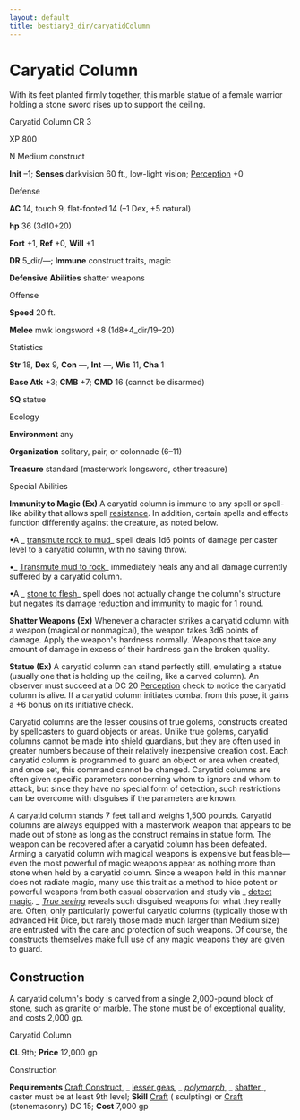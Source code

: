 ```yaml
---
layout: default
title: bestiary3_dir/caryatidColumn
---
```

# Caryatid Column

With its feet planted firmly together, this marble statue of a female warrior holding a stone sword rises up to support the ceiling.

Caryatid Column CR 3

XP 800

N Medium construct

**Init** –1; **Senses** darkvision 60 ft., low-light vision; [Perception](../skills_dir/perception#_perception) +0

Defense

**AC** 14, touch 9, flat-footed 14 (–1 Dex, +5 natural)

**hp** 36 (3d10+20)

**Fort** +1, **Ref** +0, **Will** +1

**DR** 5_dir/—; **Immune** construct traits, magic

**Defensive Abilities** shatter weapons

Offense

**Speed** 20 ft.

**Melee** mwk longsword +8 (1d8+4_dir/19–20)

Statistics

**Str** 18, **Dex** 9, **Con** —, **Int** —, **Wis** 11, **Cha** 1

**Base Atk** +3; **CMB** +7; **CMD** 16 (cannot be disarmed)

**SQ** statue

Ecology

**Environment** any

**Organization** solitary, pair, or colonnade (6–11)

**Treasure** standard (masterwork longsword, other treasure)

Special Abilities

**Immunity to Magic (Ex)** A caryatid column is immune to any spell or spell-like ability that allows spell [resistance](../monsters_dir/universalMonsterRules#_resistance). In addition, certain spells and effects function differently against the creature, as noted below.

•A _ [transmute rock to mud](../spells_dir/transmuteRockToMud#_transmute-rock-to-mud)_ spell deals 1d6 points of damage per caster level to a caryatid column, with no saving throw.

•_ [Transmute mud to rock](../spells_dir/transmuteMudToRock#_transmute-mud-to-rock)_ immediately heals any and all damage currently suffered by a caryatid column.

•A _ [stone to flesh](../spells_dir/stoneToFlesh#_stone-to-flesh)_ spell does not actually change the column's structure but negates its [damage reduction](../monsters_dir/universalMonsterRules#_damage-reduction-(ex-or-su)) and [immunity](../monsters_dir/universalMonsterRules#_immunity-(ex-or-su)) to magic for 1 round.

**Shatter Weapons (Ex)** Whenever a character strikes a caryatid column with a weapon (magical or nonmagical), the weapon takes 3d6 points of damage. Apply the weapon's hardness normally. Weapons that take any amount of damage in excess of their hardness gain the broken quality.

**Statue (Ex)** A caryatid column can stand perfectly still, emulating a statue (usually one that is holding up the ceiling, like a carved column). An observer must succeed at a DC 20 [Perception](../skills_dir/perception#_perception) check to notice the caryatid column is alive. If a caryatid column initiates combat from this pose, it gains a +6 bonus on its initiative check.

Caryatid columns are the lesser cousins of true golems, constructs created by spellcasters to guard objects or areas. Unlike true golems, caryatid columns cannot be made into shield guardians, but they are often used in greater numbers because of their relatively inexpensive creation cost. Each caryatid column is programmed to guard an object or area when created, and once set, this command cannot be changed. Caryatid columns are often given specific parameters concerning whom to ignore and whom to attack, but since they have no special form of detection, such restrictions can be overcome with disguises if the parameters are known.

A caryatid column stands 7 feet tall and weighs 1,500 pounds. Caryatid columns are always equipped with a masterwork weapon that appears to be made out of stone as long as the construct remains in statue form. The weapon can be recovered after a caryatid column has been defeated. Arming a caryatid column with magical weapons is expensive but feasible—even the most powerful of magic weapons appear as nothing more than stone when held by a caryatid column. Since a weapon held in this manner does not radiate magic, many use this trait as a method to hide potent or powerful weapons from both casual observation and study via _ [detect magic](../spells_dir/detectMagic#_detect-magic)_. _ [True seeing](../spells_dir/trueSeeing#_true-seeing)_ reveals such disguised weapons for what they really are. Often, only particularly powerful caryatid columns (typically those with advanced Hit Dice, but rarely those made much larger than Medium size) are entrusted with the care and protection of such weapons. Of course, the constructs themselves make full use of any magic weapons they are given to guard.

## Construction

A caryatid column's body is carved from a single 2,000-pound block of stone, such as granite or marble. The stone must be of exceptional quality, and costs 2,000 gp.

Caryatid Column

**CL** 9th; **Price** 12,000 gp

Construction

**Requirements** [Craft Construct](../monsters_dir/monsterFeats#_craft-construct), _ [lesser geas](../spells_dir/geasQuest#_geas-lesser)_, _ [polymorph](../spells_dir/polymorph#_polymorph)_, _ [shatter](../spells_dir/shatter#_shatter)_, caster must be at least 9th level; **Skill** [Craft](../skills_dir/craft#_craft) ( sculpting) or [Craft](../skills_dir/craft#_craft) (stonemasonry) DC 15; **Cost** 7,000 gp

